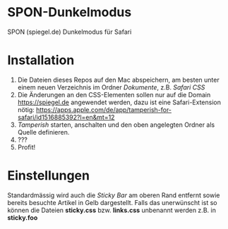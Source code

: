 # SPON-Dunkelmodus
SPON (spiegel.de) Dunkelmodus für Safari

# Installation
1. Die Dateien dieses Repos auf den Mac abspeichern, am besten unter einem neuen Verzeichnis im Ordner *Dokumente*, z.B. *Safari CSS*
1. Die Änderungen an den CSS-Elementen sollen nur auf die Domain https://spiegel.de angewendet werden, dazu ist eine Safari-Extension nötig: https://apps.apple.com/de/app/tamperish-for-safari/id1516885392?l=en&mt=12
1. *Tamperish* starten, anschalten und den oben angelegten Ordner als Quelle definieren.
2. ???
3. Profit!

# Einstellungen
Standardmässig wird auch die *Sticky Bar* am oberen Rand entfernt sowie bereits besuchte Artikel in Gelb dargestellt. Falls das unerwünscht ist so können die Dateien **sticky.css** bzw. **links.css** unbenannt werden z.B. in **sticky.foo**

